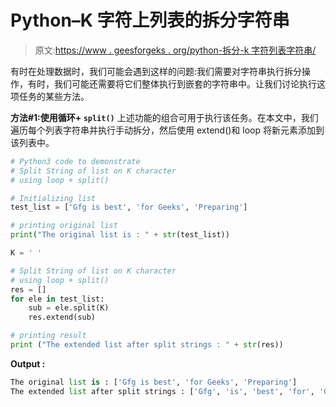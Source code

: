 # Python–K 字符上列表的拆分字符串

> 原文:[https://www . geesforgeks . org/python-拆分-k 字符列表字符串/](https://www.geeksforgeeks.org/python-split-string-of-list-on-k-character/)

有时在处理数据时，我们可能会遇到这样的问题:我们需要对字符串执行拆分操作，有时，我们可能还需要将它们整体执行到嵌套的字符串中。让我们讨论执行这项任务的某些方法。

**方法#1:使用循环+ `split()`**
上述功能的组合可用于执行该任务。在本文中，我们遍历每个列表字符串并执行手动拆分，然后使用 extend()和 loop 将新元素添加到该列表中。

```py
# Python3 code to demonstrate 
# Split String of list on K character
# using loop + split()

# Initializing list 
test_list = ['Gfg is best', 'for Geeks', 'Preparing']

# printing original list
print("The original list is : " + str(test_list))

K = ' '

# Split String of list on K character
# using loop + split()
res = []
for ele in test_list:
    sub = ele.split(K)
    res.extend(sub)

# printing result 
print ("The extended list after split strings : " + str(res))
```

**Output :**

```py
The original list is : ['Gfg is best', 'for Geeks', 'Preparing']
The extended list after split strings : ['Gfg', 'is', 'best', 'for', 'Geeks', 'Preparing']

```